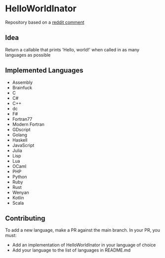 # HelloWorldInator
Repository based on a [reddit comment](https://www.reddit.com/r/ProgrammerHumor/comments/12inxdo/comment/jfuegba/?utm_source=share&utm_medium=web3x)

## Idea
Return a callable that prints 'Hello, world!' when called in as many languages as possible

## Implemented Languages
- Assembly
- Brainfuck
- C
- C#
- C++
- dc
- F#
- Fortran77
- Modern Fortran
- GDscript
- Golang
- Haskell
- JavaScript
- Julia
- Lisp
- Lua
- OCaml
- PHP
- Python
- Ruby
- Rust
- Wenyan
- Kotlin
- Scala

## Contributing
To add a new language, make a PR against the main branch. In your PR, you must:

- Add an implementation of HelloWorldInator in your language of choice
- Add your language to the list of languages in README.md
